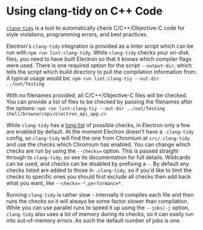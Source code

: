 # Using clang-tidy on C++ Code

[`clang-tidy`](https://clang.llvm.org/extra/clang-tidy/) is a tool to
automatically check C/C++/Objective-C code for style violations, programming
errors, and best practices.

Electron's `clang-tidy` integration is provided as a linter script which can
be run with `npm run lint:clang-tidy`. While `clang-tidy` checks your on-disk
files, you need to have built Electron so that it knows which compiler flags
were used. There is one required option for the script `--output-dir`, which
tells the script which build directory to pull the compilation information
from. A typical usage would be:
`npm run lint:clang-tiy --out-dir ../out/Testing`

With no filenames provided, all C/C++/Objective-C files will be checked.
You can provide a list of files to be checked by passing the filenames after
the options:
`npm run lint:clang-tiy --out-dir ../out/Testing shell/browser/api/electron_api_app.cc`

While `clang-tidy` has a
[long list](https://clang.llvm.org/extra/clang-tidy/checks/list.html)
of possible checks, in Electron only a few are enabled by default. At the
moment Electron doesn't have a `.clang-tidy` config, so `clang-tidy` will
find the one from Chromium at `src/.clang-tidy` and use the checks which
Chromium has enabled. You can change which checks are run by using the
`--checks=` option. This is passed straight through to `clang-tidy`, so see
its documentation for full details. Wildcards can be used, and checks can
be disabled by prefixing a `-`. By default any checks listed are added to
those in `.clang-tidy`, so if you'd like to limit the checks to specific
ones you should first exclude all checks then add back what you want, like
`--checks=-*,performance*`.

Running `clang-tidy` is rather slow - internally it compiles each file and
then runs the checks so it will always be some factor slower than compilation.
While you can use parallel runs to speed it up using the `--jobs|-j` option,
`clang-tidy` also uses a lot of memory during its checks, so it can easily
run into out-of-memory errors. As such the default number of jobs is one.
